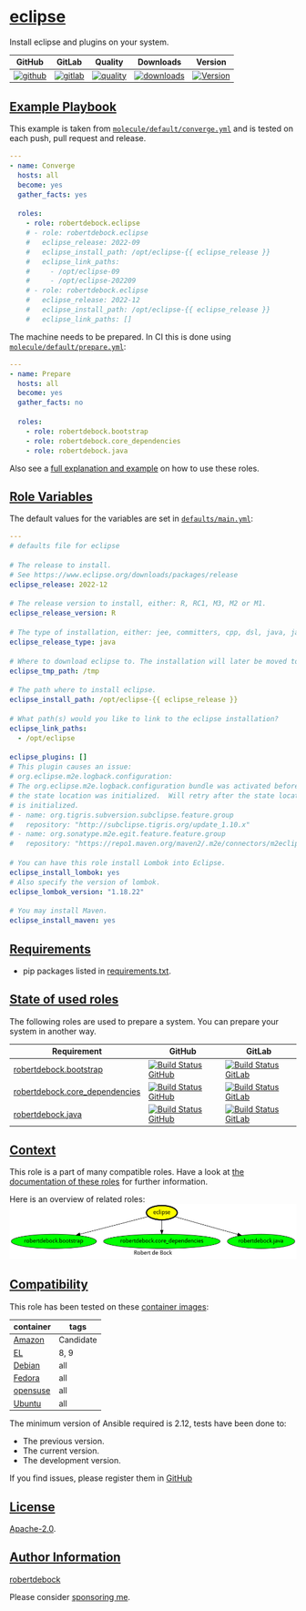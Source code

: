 # [eclipse](#eclipse)

Install eclipse and plugins on your system.

|GitHub|GitLab|Quality|Downloads|Version|
|------|------|-------|---------|-------|
|[![github](https://github.com/robertdebock/ansible-role-eclipse/workflows/Ansible%20Molecule/badge.svg)](https://github.com/robertdebock/ansible-role-eclipse/actions)|[![gitlab](https://gitlab.com/robertdebock-iac/ansible-role-eclipse/badges/master/pipeline.svg)](https://gitlab.com/robertdebock-iac/ansible-role-eclipse)|[![quality](https://img.shields.io/ansible/quality/45618)](https://galaxy.ansible.com/robertdebock/eclipse)|[![downloads](https://img.shields.io/ansible/role/d/45618)](https://galaxy.ansible.com/robertdebock/eclipse)|[![Version](https://img.shields.io/github/release/robertdebock/ansible-role-eclipse.svg)](https://github.com/robertdebock/ansible-role-eclipse/releases/)|

## [Example Playbook](#example-playbook)

This example is taken from [`molecule/default/converge.yml`](https://github.com/robertdebock/ansible-role-eclipse/blob/master/molecule/default/converge.yml) and is tested on each push, pull request and release.

```yaml
---
- name: Converge
  hosts: all
  become: yes
  gather_facts: yes

  roles:
    - role: robertdebock.eclipse
    # - role: robertdebock.eclipse
    #   eclipse_release: 2022-09
    #   eclipse_install_path: /opt/eclipse-{{ eclipse_release }}
    #   eclipse_link_paths:
    #     - /opt/eclipse-09
    #     - /opt/eclipse-202209
    # - role: robertdebock.eclipse
    #   eclipse_release: 2022-12
    #   eclipse_install_path: /opt/eclipse-{{ eclipse_release }}
    #   eclipse_link_paths: []
```

The machine needs to be prepared. In CI this is done using [`molecule/default/prepare.yml`](https://github.com/robertdebock/ansible-role-eclipse/blob/master/molecule/default/prepare.yml):

```yaml
---
- name: Prepare
  hosts: all
  become: yes
  gather_facts: no

  roles:
    - role: robertdebock.bootstrap
    - role: robertdebock.core_dependencies
    - role: robertdebock.java
```

Also see a [full explanation and example](https://robertdebock.nl/how-to-use-these-roles.html) on how to use these roles.

## [Role Variables](#role-variables)

The default values for the variables are set in [`defaults/main.yml`](https://github.com/robertdebock/ansible-role-eclipse/blob/master/defaults/main.yml):

```yaml
---
# defaults file for eclipse

# The release to install.
# See https://www.eclipse.org/downloads/packages/release
eclipse_release: 2022-12

# The release version to install, either: R, RC1, M3, M2 or M1.
eclipse_release_version: R

# The type of installation, either: jee, committers, cpp, dsl, java, javascript, jee, modeling, parallel, php, rcp, rust, scout or testing.
eclipse_release_type: java

# Where to download eclipse to. The installation will later be moved to a versioned path.
eclipse_tmp_path: /tmp

# The path where to install eclipse.
eclipse_install_path: /opt/eclipse-{{ eclipse_release }}

# What path(s) would you like to link to the eclipse installation?
eclipse_link_paths:
  - /opt/eclipse

eclipse_plugins: []
# This plugin causes an issue:
# org.eclipse.m2e.logback.configuration:
# The org.eclipse.m2e.logback.configuration bundle was activated before
# the state location was initialized.  Will retry after the state location
# is initialized.
# - name: org.tigris.subversion.subclipse.feature.group
#   repository: "http://subclipse.tigris.org/update_1.10.x"
# - name: org.sonatype.m2e.egit.feature.feature.group
#   repository: "https://repo1.maven.org/maven2/.m2e/connectors/m2eclipse-egit/0.15.1/N/0.15.1.201806191431"

# You can have this role install Lombok into Eclipse.
eclipse_install_lombok: yes
# Also specify the version of lombok.
eclipse_lombok_version: "1.18.22"

# You may install Maven.
eclipse_install_maven: yes
```

## [Requirements](#requirements)

- pip packages listed in [requirements.txt](https://github.com/robertdebock/ansible-role-eclipse/blob/master/requirements.txt).

## [State of used roles](#state-of-used-roles)

The following roles are used to prepare a system. You can prepare your system in another way.

| Requirement | GitHub | GitLab |
|-------------|--------|--------|
|[robertdebock.bootstrap](https://galaxy.ansible.com/robertdebock/bootstrap)|[![Build Status GitHub](https://github.com/robertdebock/ansible-role-bootstrap/workflows/Ansible%20Molecule/badge.svg)](https://github.com/robertdebock/ansible-role-bootstrap/actions)|[![Build Status GitLab](https://gitlab.com/robertdebock-iac/ansible-role-bootstrap/badges/master/pipeline.svg)](https://gitlab.com/robertdebock-iac/ansible-role-bootstrap)|
|[robertdebock.core_dependencies](https://galaxy.ansible.com/robertdebock/core_dependencies)|[![Build Status GitHub](https://github.com/robertdebock/ansible-role-core_dependencies/workflows/Ansible%20Molecule/badge.svg)](https://github.com/robertdebock/ansible-role-core_dependencies/actions)|[![Build Status GitLab](https://gitlab.com/robertdebock-iac/ansible-role-core_dependencies/badges/master/pipeline.svg)](https://gitlab.com/robertdebock-iac/ansible-role-core_dependencies)|
|[robertdebock.java](https://galaxy.ansible.com/robertdebock/java)|[![Build Status GitHub](https://github.com/robertdebock/ansible-role-java/workflows/Ansible%20Molecule/badge.svg)](https://github.com/robertdebock/ansible-role-java/actions)|[![Build Status GitLab](https://gitlab.com/robertdebock-iac/ansible-role-java/badges/master/pipeline.svg)](https://gitlab.com/robertdebock-iac/ansible-role-java)|

## [Context](#context)

This role is a part of many compatible roles. Have a look at [the documentation of these roles](https://robertdebock.nl/) for further information.

Here is an overview of related roles:
![dependencies](https://raw.githubusercontent.com/robertdebock/ansible-role-eclipse/png/requirements.png "Dependencies")

## [Compatibility](#compatibility)

This role has been tested on these [container images](https://hub.docker.com/u/robertdebock):

|container|tags|
|---------|----|
|[Amazon](https://hub.docker.com/repository/docker/robertdebock/amazonlinux/general)|Candidate|
|[EL](https://hub.docker.com/repository/docker/robertdebock/enterpriselinux/general)|8, 9|
|[Debian](https://hub.docker.com/repository/docker/robertdebock/debian/general)|all|
|[Fedora](https://hub.docker.com/repository/docker/robertdebock/fedora/general)|all|
|[opensuse](https://hub.docker.com/repository/docker/robertdebock/opensuse/general)|all|
|[Ubuntu](https://hub.docker.com/repository/docker/robertdebock/ubuntu/general)|all|

The minimum version of Ansible required is 2.12, tests have been done to:

- The previous version.
- The current version.
- The development version.

If you find issues, please register them in [GitHub](https://github.com/robertdebock/ansible-role-eclipse/issues)

## [License](#license)

[Apache-2.0](https://github.com/robertdebock/ansible-role-eclipse/blob/master/LICENSE).

## [Author Information](#author-information)

[robertdebock](https://robertdebock.nl/)

Please consider [sponsoring me](https://github.com/sponsors/robertdebock).
